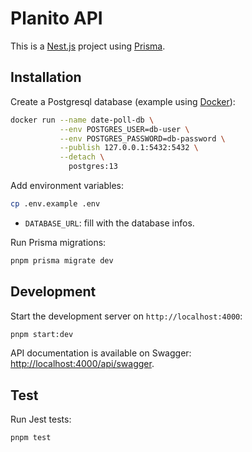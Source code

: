 # Planito API

This is a [Nest.js](https://nestjs.com/) project using [Prisma](https://www.prisma.io/).

## Installation

Create a Postgresql database (example using [Docker](https://www.docker.com/)):

```sh
docker run --name date-poll-db \
           --env POSTGRES_USER=db-user \
           --env POSTGRES_PASSWORD=db-password \
           --publish 127.0.0.1:5432:5432 \
           --detach \
             postgres:13
```

Add environment variables:

```sh
cp .env.example .env
```

- `DATABASE_URL`: fill with the database infos.

Run Prisma migrations:

```sh
pnpm prisma migrate dev
```

## Development

Start the development server on `http://localhost:4000`:

```bash
pnpm start:dev
```

API documentation is available on Swagger: [http://localhost:4000/api/swagger](http://localhost:4000/api/swagger).

## Test

Run Jest tests:

```sh
pnpm test
```
